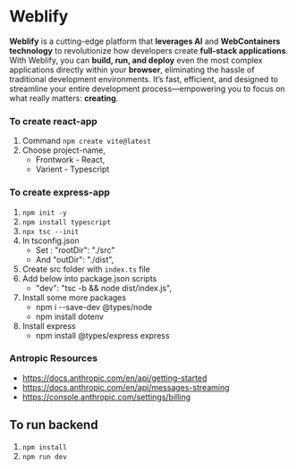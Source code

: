 # Weblify

**Weblify** is a cutting-edge platform that **leverages AI** and **WebContainers technology** to revolutionize how developers create **full-stack applications**. With Weblify, you can **build, run, and deploy** even the most complex applications directly within your **browser**, eliminating the hassle of traditional development environments. It’s fast, efficient, and designed to streamline your entire development process—empowering you to focus on what really matters: **creating**.

### To create react-app

1. Command `npm create vite@latest`
2. Choose project-name,
   - Frontwork - React,
   - Varient - Typescript

### To create express-app

1. `npm init -y`
2. `npm install typescript`
3. `npx tsc --init`
4. In tsconfig.json
   - Set : "rootDir": "./src"
   - And "outDir": "./dist",
5. Create src folder with `index.ts` file
6. Add below into package.json scripts
   - "dev": "tsc -b && node dist/index.js",
7. Install some more packages
   - npm i --save-dev @types/node
   - npm install dotenv
8. Install express
   - npm install @types/express express

### Antropic Resources

- https://docs.anthropic.com/en/api/getting-started
- https://docs.anthropic.com/en/api/messages-streaming
- https://console.anthropic.com/settings/billing

## To run backend

1. `npm install`
2. `npm run dev`
